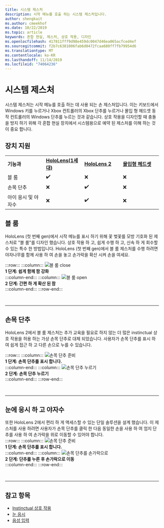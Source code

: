 ```yaml
---
title: 시스템 제스처
description: 시작 메뉴를 호출 하는 시스템 제스처입니다.
author: shengkait
ms.author: cmeekhof
ms.date: 10/22/2019
ms.topic: article
keywords: 혼합 현실, 제스처, 상호 작용, 디자인
ms.openlocfilehash: 417811fff9d98e459dc0047d46ea065acfced4ef
ms.sourcegitcommit: f2b7c6381006fab6d0472fcaa680ff7fb79954d6
ms.translationtype: MT
ms.contentlocale: ko-KR
ms.lasthandoff: 11/14/2019
ms.locfileid: "74064236"
---
```

# <a name="system-gesture"></a>시스템 제스처

시스템 제스처는 시작 메뉴를 호출 하는 데 사용 되는 손 제스처입니다. 이는 키보드에서 Windows 키를 누르거나 Xbox 컨트롤러의 Xbox 단추를 누르거나 몰입 형 헤드셋 동작 컨트롤러의 Windows 단추를 누르는 것과 같습니다. 상호 작용을 디자인할 때 충돌을 방지 하기 위해 각 혼합 현실 장치에서 시스템용으로 예약 된 제스처를 이해 하는 것이 중요 합니다.

## <a name="device-support"></a>장치 지원

<table>
    <colgroup>
    <col width="25%" />
    <col width="25%" />
    <col width="25%" />
    <col width="25%" />
    </colgroup>
    <tr>
        <td><strong>기능과</strong></td>
        <td><a href="hololens-hardware-details.md"><strong>HoloLens(1세대)</strong></a></td>
        <td><a href="https://docs.microsoft.com/hololens/hololens2-hardware"><strong>HoloLens 2</strong></td>
        <td><a href="immersive-headset-hardware-details.md"><strong>몰입형 헤드셋</strong></a></td>
    </tr>
     <tr>
        <td>블 룸</td>
        <td>✔️</td>
        <td>❌</td>
        <td>❌</td>
    </tr>
     <tr>
        <td>손목 단추</td>
        <td>❌</td>
        <td>✔️</td>
        <td>❌</td>
    </tr>
    <tr>
        <td>아이 응시 및 야자수</td>
        <td>❌</td>
        <td>✔️</td>
        <td>❌</td>
    </tr>
</table>

## <a name="bloom"></a>블 룸
HoloLens (첫 번째 gen)에서 시작 메뉴를 표시 하기 위해 꽃 벚꽃를 모방 기호화 된 제스처로 "블 룸"를 디자인 했습니다. 상호 작용 하 고, 쉽게 수행 하 고, 신속 하 게 회수할 수 있는 특수 한 방법입니다. HoloLens (첫 번째 gen)에서 블 룸 제스처를 수행 하려면 야자나무를 함께 사용 하 여 손을 놓고 손가락을 확산 시켜 손을 여세요.

:::row:::
    :::column:::
        ![블 룸 close](images/bloom-close.png)<br>
        **1 단계: 쉽게 함께 팜 강화**<br>
    :::column-end:::
    :::column:::
        ![블 룸 open](images/bloom-open.png)<br>
        **2 단계: 간편 하 게 확산 된 팜**<br>
    :::column-end:::
:::row-end:::

<br>

---

## <a name="wrist-button"></a>손목 단추
HoloLens 2에서 블 룸 제스처는 추가 교육을 필요로 하지 않는 더 많은 instinctual 상호 작용을 허용 하는 가상 손목 단추로 대체 되었습니다. 사용자가 손목 단추를 표시 하 여 쉽게 접근 하 고 다른 손으로 누를 수 있습니다.

:::row:::
    :::column:::
        ![손목 단추 준비](images/wrist-button-ready.png)<br>
        **1 단계: 손목 단추를 표시 합니다.**<br>
    :::column-end:::
    :::column:::
        ![손목 단추 누르기](images/wrist-button-press.png)<br>
        **2 단계: 손목 단추 누르기**<br>
    :::column-end:::
:::row-end:::

<br>

---


## <a name="eye-gaze-and-palm-up-pinch"></a>눈에 응시 하 고 야자수
또한 HoloLens 2에서 편리 하 게 액세스할 수 있는 단일 솔루션을 설계 했습니다. 이 제스처를 사용 하려면 사용자가 손목 단추를 클릭 한 다음 동일한 손을 사용 하 여 엄지 단추를 사용 하 여 손가락을 위로 이동할 수 있어야 합니다.<br>
:::row:::
    :::column:::
        ![손목 단추 준비](images/wrist-button-ready.png)<br>
        **1 단계: 손목 단추를 표시 합니다.**<br>
    :::column-end:::
    :::column:::
        ![손목 단추를 손가락으로](images/wrist-button-pinch.png)<br>
        **2 단계: 단추를 누른 후 손가락으로 이동**<br>
    :::column-end:::
:::row-end:::

<br>

---

## <a name="see-also"></a>참고 항목

* [Instinctual 상호 작용](interaction-fundamentals.md)
* [눈 응시](eye-tracking.md)
* [음성 입력 ](voice-input.md)

